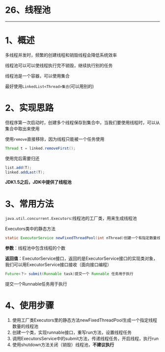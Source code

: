 # 26、线程池

------



# 1、概述

多线程并发时，频繁的创建线程和销毁线程会降低系统效率

线程池可以可以使线程执行完不销毁，继续执行别的任务

线程池是一个容器，可以使用集合

最好使用`LinkedList<Thread>集合`(可以用别的)

# 2、实现思路

但程序第一次启动时，创建多个线程保存到集合中，当我们要使用线程时，可以从集合中取出来使用

使用`remove`直接移除，因为线程只能被一个任务使用

```java
Thread t = linked.removeFirst();
```

使用完后需要归还

```java
list.add(T);
linked.addLast(T);
```

**JDK1.5之后，JDK中提供了线程池**

# 3、常用方法

`java.util.concurrent.Executors`:线程池的工厂类，用来生成线程池

Executors类中的静态方法

```java
static ExecutorService newFixedThreadPool(int nThread)创建一个有指定数量线程的线程池
```

**参数**：线程池中包含线程的个数

**返回值**：ExecutorService接口，返回的是ExecutorService接口的实现类对象，我们可以用ExecutorService接口接收（面向接口编程）





```java
Future<？> submit(Runnable task)提交一个 Runnable 任务用于执行
```

提交一个Runnable任务用于执行

# 4、使用步骤

1. 使用工厂类Executors里的静态方法newFixedThreadPool生成一个指定线程数量的线程池
2. 创建一个类，实现runnable接口，重写run方法，设置线程任务
3. 调用ExecutorsService中的submit方法，传递线程任务，开启线程，执行run
4. 使用shutdown方法关闭（销毁）线程池，**不建议执行** 